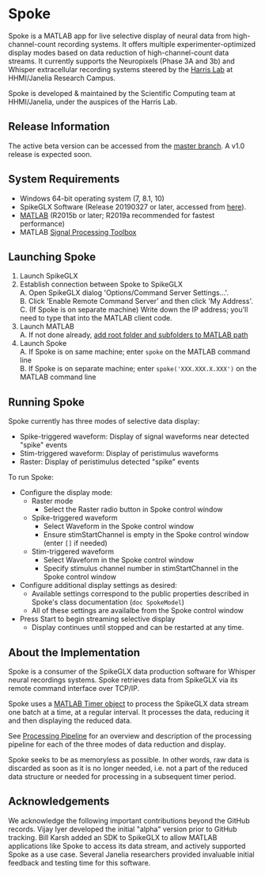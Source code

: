 # Spoke
Spoke is a MATLAB app for live selective display of neural data from high-channel-count recording systems. It offers multiple experimenter-optimized display modes based on data reduction of high-channel-count data streams. It currently supports the Neuropixels (Phase 3A and 3b) and Whisper extracellular recording systems steered by the [Harris Lab](https://www.janelia.org/lab/harris-lab) at HHMI/Janelia Research Campus.  

Spoke is developed & maintained by the Scientific Computing team at HHMI/Janelia, under the auspices of the Harris Lab. 

## Release Information
The active beta version can be accessed from the [master branch](https://github.com/JaneliaSciComp/spoke/tree/master). A v1.0 release is expected soon. 

## System Requirements

* Windows 64-bit operating system (7, 8.1, 10)
* SpikeGLX Software (Release 20190327 or later, accessed from [here](http://billkarsh.github.io/SpikeGLX)).
* [MATLAB](https://www.mathworks.com/downloads) (R2015b or later; R2019a recommended for fastest performance)
* MATLAB [Signal Processing Toolbox](https://www.mathworks.com/products/signal.html)

## Launching Spoke
1. Launch SpikeGLX  
2. Establish connection between Spoke to SpikeGLX  
  A. Open SpikeGLX dialog 'Options/Command Server Settings...'.  
  B. Click 'Enable Remote Command Server' and then click 'My Address'.  
  C. (If Spoke is on separate machine) Write down the IP address; you'll need to type that into the MATLAB client code.  
3. Launch MATLAB  
  A. If not done already, [add root folder and subfolders to MATLAB path](https://www.mathworks.com/help/matlab/matlab_env/add-remove-or-reorder-folders-on-the-search-path.html)  
4. Launch Spoke  
  A. If Spoke is on same machine; enter ```spoke``` on the MATLAB command line  
  B. If Spoke is on separate machine; enter ```spoke('XXX.XXX.X.XXX')``` on the MATLAB command line  

## Running Spoke
Spoke currently has three modes of selective data display:  
* Spike-triggered waveform: Display of signal waveforms near detected "spike" events
* Stim-triggered waveform: Display of peristimulus waveforms
* Raster: Display of peristimulus detected "spike" events

To run Spoke:
* Configure the display mode: 
    * Raster mode
      * Select the Raster radio button in Spoke control window
    * Spike-triggered waveform
      * Select Waveform in the Spoke control window
      * Ensure stimStartChannel is empty in the Spoke control window (enter ````[]```` if needed)
    * Stim-triggered waveform
      * Select Waveform in the Spoke control window
      * Specify stimulus channel number in stimStartChannel in the Spoke control window
* Configure additional display settings as desired:
  * Available settings correspond to the public properties described in Spoke's class documentation (````doc SpokeModel````)
  * All of these settings are availalbe from the Spoke control window
* Press Start to begin streaming selective display
  * Display continues until stopped and can be restarted at any time.


## About the Implementation
Spoke is a consumer of the SpikeGLX data production software for Whisper neural recordings systems. Spoke retrieves data from SpikeGLX via its remote command interface over TCP/IP. 

Spoke uses a [MATLAB Timer object](https://www.mathworks.com/help/matlab/ref/timer-class.html?s_tid=srchtitle) to process the SpikeGLX data stream one batch at a time, at a regular interval. It processes the data, reducing it and then displaying the reduced data. 

See [Processing Pipeline](https://github.com/JaneliaSciComp/spoke/wiki/Processing-Pipeline) for an overview and description of the processing pipeline for each of the three modes of data reduction and display. 

Spoke seeks to be as memoryless as possible. In other words, raw data is discarded as soon as it is no longer needed, i.e. not a part of the reduced data structure or needed for processing in a subsequent timer period. 

## Acknowledgements
We acknowledge the following important contributions beyond the GitHub records. Vijay Iyer developed the initial "alpha" version prior to GitHub tracking. Bill Karsh added an SDK to SpikeGLX to allow MATLAB applications like Spoke to access its data stream, and actively supported Spoke as a use case. Several Janelia researchers provided invaluable initial feedback and testing time for this software.
